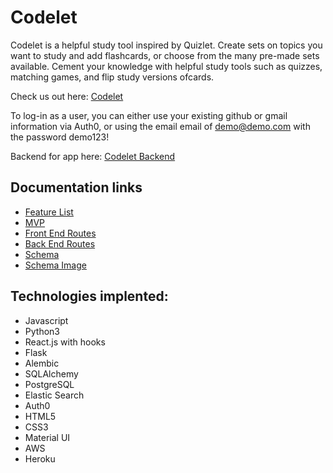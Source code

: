 # Codelet
Codelet is a helpful study tool inspired by Quizlet. Create sets on topics you want to study and add flashcards, or choose from the many pre-made sets available. Cement your knowledge with helpful study tools such as quizzes, matching games, and flip study versions ofcards.  

Check us out here: [Codelet](https://www.codelet.info/)

To log-in as a user, you can either use your existing github or gmail information via Auth0, or using the email email of demo@demo.com with the password demo123!

Backend for app here: [Codelet Backend](https://github.com/christophertalley/codelet-backend)

## Documentation links
- [Feature List](https://github.com/christophertalley/codelet-backend/blob/master/documentation/featureList.md)
- [MVP](https://github.com/b-tsui/Clack-App/blob/master/Documentation/MVP.md)
- [Front End Routes](https://github.com/christophertalley/codelet-backend/blob/master/documentation/frontendRoutes.md)
- [Back End Routes](https://github.com/christophertalley/codelet-backend/blob/master/documentation/frontendRoutes.md)
- [Schema](https://github.com/christophertalley/codelet-backend/blob/master/documentation/schema.md)
- [Schema Image](https://github.com/christophertalley/codelet-backend/blob/master/documentation/Untitled%20(3).png)


## Technologies implented:
  - Javascript
  - Python3
  - React.js with hooks
  - Flask
  - Alembic
  - SQLAlchemy
  - PostgreSQL
  - Elastic Search
  - Auth0
  - HTML5
  - CSS3
  - Material UI
  - AWS 
  - Heroku
